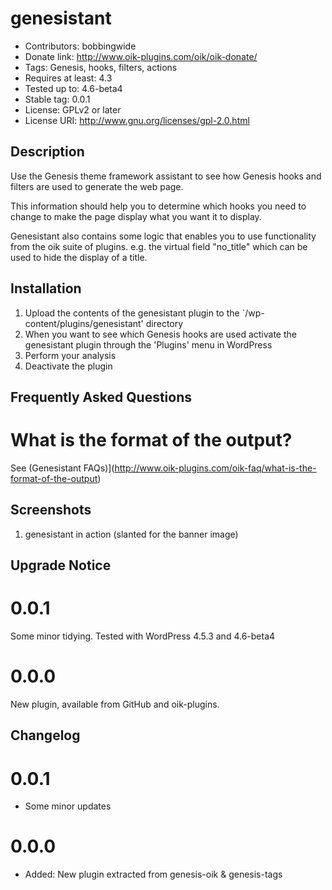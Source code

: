 # genesistant 
* Contributors: bobbingwide
* Donate link: http://www.oik-plugins.com/oik/oik-donate/
* Tags: Genesis, hooks, filters, actions
* Requires at least: 4.3
* Tested up to: 4.6-beta4
* Stable tag: 0.0.1
* License: GPLv2 or later
* License URI: http://www.gnu.org/licenses/gpl-2.0.html

## Description 
Use the Genesis theme framework assistant to see how Genesis hooks and filters are used to generate the web page.

This information should help you to determine which hooks you need to change to make the page display what you
want it to display.

Genesistant also contains some logic that enables you to use functionality from the oik suite of plugins.
e.g. the virtual field "no_title" which can be used to hide the display of a title.


## Installation 
1. Upload the contents of the genesistant plugin to the `/wp-content/plugins/genesistant' directory
1. When you want to see which Genesis hooks are used activate the genesistant plugin through the 'Plugins' menu in WordPress
1. Perform your analysis
1. Deactivate the plugin

## Frequently Asked Questions 
# What is the format of the output? 

See (Genesistant FAQs)](http://www.oik-plugins.com/oik-faq/what-is-the-format-of-the-output)


## Screenshots 
1. genesistant in action (slanted for the banner image)

## Upgrade Notice 
# 0.0.1 
Some minor tidying. Tested with WordPress 4.5.3 and 4.6-beta4

# 0.0.0 
New plugin, available from GitHub and oik-plugins.

## Changelog 
# 0.0.1 
* Some minor updates

# 0.0.0 
* Added: New plugin extracted from genesis-oik & genesis-tags


